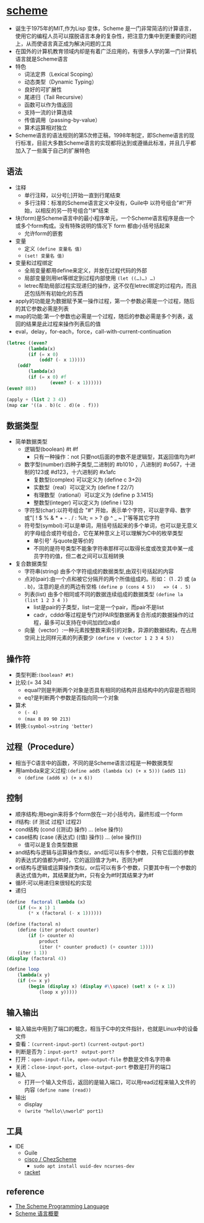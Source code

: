# [scheme](https://schemers.org/)

* 诞生于1975年的MIT,作为Lisp 变体，Scheme 是一门非常简洁的计算语言，使用它的编程人员可以摆脱语言本身的复杂性，把注意力集中到更重要的问题上，从而使语言真正成为解决问题的工具
* 在国外的计算机教育领域内却是有着广泛应用的，有很多人学的第一门计算机语言就是Scheme语言
* 特色
	- 词法定界（Lexical Scoping）
	- 动态类型（Dynamic Typing）
	- 良好的可扩展性
	- 尾递归（Tail Recursive）
	- 函数可以作为值返回
	- 支持一流的计算连续
	- 传值调用（passing-by-value）
	- 算术运算相对独立
* Scheme语言的语法规则的第5次修正稿，1998年制定，即Scheme语言的现行标准，目前大多数Scheme语言的实现都将达到或遵循此标准，并且几乎都加入了一些属于自己的扩展特色

## 语法

* 注释
	- 单行注释，以分号[;]开始一直到行尾结束
	- 多行注释：标准的Scheme语言定义中没有，Guile中 以符号组合"#!"开始，以相反的另一符号组合"!#"结束
* 块(form)是Scheme语言中的最小程序单元，一个Scheme语言程序是由一个或多个form构成。没有特殊说明的情况下 form 都由小括号括起来
	- 允许form的嵌套
* 变量
	- 定义 `(define 变量名 值)`
	- `(set! 变量名 值) `
* 变量和过程绑定
	- 全局变量都用define来定义，并放在过程代码的外部
	- 局部变量则用let等绑定到过程内部使用 `(let ((…)…) …)`
	- letrec帮助局部过程实现递归的操作，这不仅在letrec绑定的过程内，而且还包括所有初始化的东西
* apply的功能是为数据赋予某一操作过程，第一个参数必需是一个过程，随后的其它参数必需是列表
* map的功能:第一个参数也必需是一个过程，随后的参数必需是多个列表，返回的结果是此过程来操作列表后的值
* eval，delay，for-each，force，call-with-current-continuation

```scheme
(letrec ((even?
        (lambda(x)
        (if (= x 0)
			(odd? (- x 1)))))
    (odd?
        (lambda(x)
        (if (= x 0) #f
                (even? (- x 1))))))
(even? 88))

(apply + (list 2 3 4))
(map car '((a . b)(c . d)(e . f)))
```

## 数据类型

* 简单数据类型
	- 逻辑型(boolean) #t #f
		+ 只有一种操作：not 只要not后面的参数不是逻辑型，其返回值均为#f
	- 数字型(number):四种子类型,二进制的 #b1010 ，八进制的 #o567，十进制的123或 #d123，十六进制的 #x1afc
		+ 复数型(complex) 可以定义为 (define c 3+2i)
		+ 实数型（real）可以定义为 (define f 22/7)
		+ 有理数型（rational）可以定义为 (define p 3.1415)
		+ 整数型(integer) 可以定义为 (define i 123)
	- 字符型(char):以符号组合 "#\" 开始，表示单个字符，可以是字母、数字或"[ ! $ % & * + - . / : %lt; = > ? @ ^ _ ~ ]"等等其它字符
	- 符号型(symbol):可以是单词，用括号括起来的多个单词，也可以是无意义的字母组合或符号组合，它在某种意义上可以理解为C中的枚举类型
		+ 单引号' 与quote是等价的
		+ 不同的是符号类型不能象字符串那样可以取得长度或改变其中某一成员字符的值，但二者之间可以互相转换
* 复合数据类型
	- 字符串(string) 由多个字符组成的数据类型,由双引号括起的内容
	- 点对(pair):由一个点和被它分隔开的两个所值组成的。形如： (1 . 2) 或 (a . b)，注意的是点的两边有空格 `(define p (cons 4 5))   => (4 . 5)`
	- 列表(list) 由多个相同或不同的数据连续组成的数据类型  `(define la (list 1 2 3 4 ))`
		+ list是pair的子类型，list一定是一个pair，而pair不是list
		+ cadr，cdddr等过程是专门对PAIR型数据再复合形成的数据操作的过程，最多可以支持在中间加四位a或d
	- 向量（vector）:一种元素按整数来索引的对象，异源的数据结构，在占用空间上比同样元素的列表要少 `(define v (vector 1 2 3 4 5))`

## 操作符

* 类型判断:`(boolean? #t)`
* 比较:(= 34 34)
	- equal?则是判断两个对象是否具有相同的结构并且结构中的内容是否相同
	- eq?是判断两个参数是否指向同一个对象
* 算术
	- `(- 4)`
	- `(max 8 89 90 213)`
* 转换:`(symbol->string 'better)`

## 过程（Procedure）

* 相当于C语言中的函数，不同的是Scheme语言过程是一种数据类型
* 用lambda来定义过程:`(define add5 (lambda (x) (+ x 5)))` `(add5 11)`
	- `(define (add6 x) (+ x 6))`

## 控制

* 顺序结构:用begin来将多个form放在一对小括号内，最终形成一个form
* if结构: (if 测试 过程1 过程2)
* cond结构 (cond ((测试) 操作) … (else 操作))
* case结构 (case (表达式) ((值) 操作)) ... (else 操作)))
	- 值可以是复合类型数据
* and结构与逻辑与运算操作类似，and后可以有多个参数，只有它后面的参数的表达式的值都为#t时，它的返回值才为#t，否则为#f
* or结构与逻辑或运算操作类似，or后可以有多个参数，只要其中有一个参数的表达式值为#t，其结果就为#t，只有全为#f时其结果才为#f
* 循环:可以用递归来很轻松的实现
* 递归

```scheme
(define  factoral (lambda (x)
	(if (<= x 1) 1
	    (* x (factoral (- x 1))))))

(define (factoral n)
    (define (iter product counter)
        (if (> counter n)
            product
            (iter (* counter product) (+ counter 1))))
    (iter 1 1))
(display (factoral 4))

(define loop
	(lambda(x y)
	(if (<= x y)
		(begin (display x) (display #\\space) (set! x (+ x 1))
			(loop x y)))))
```

## 输入输出

* 输入输出中用到了端口的概念，相当于C中的文件指针，也就是Linux中的设备文件
* 查看：`(current-input-port)` `(current-output-port)`
* 判断是否为：`input-port? ` `output-port?`
* 打开：`open-input-file`，`open-output-file`  参数是文件名字符串
* 关闭：`close-input-port`，`close-output-port` 参数是打开的端口
* 输入
	- 打开一个输入文件后，返回的是输入端口，可以用read过程来输入文件的内容 `(define name (read))`
* 输出
	- display
	- `(write "hello\\nworld" port1)`

## 工具

* IDE
	* Guile
	* [ cisco / ChezScheme ](https://github.com/cisco/ChezScheme)
		- `sudo apt install uuid-dev ncurses-dev`
	* [racket](https://racket-lang.org/)

## reference

* [The Scheme Programming Language](https://www.scheme.com/tspl4/)
* [Scheme 语言概要](https://www.ibm.com/developerworks/cn/linux/l-schm/index1.html)

